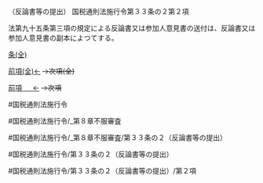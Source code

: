（反論書等の提出）
国税通則法施行令第３３条の２第２項

法第九十五条第三項の規定による反論書又は参加人意見書の送付は、反論書又は参加人意見書の副本によつてする。

[条(全)](国税通則法施行＿令＿第３３条の２_.md)

[前項(全)←](国税通則法施行＿令＿第３３条の２第１項_.md)  ~~→次項(全)~~

[前項 　 ←](国税通則法施行＿令＿第３３条の２第１項.md)  ~~→次項~~



#国税通則法施行令

#国税通則法施行令/_第８章不服審査

#国税通則法施行令/_第８章不服審査/第３３条の２（反論書等の提出）

#国税通則法施行令/第３３条の２（反論書等の提出）

#国税通則法施行令/第３３条の２（反論書等の提出）/第２項

